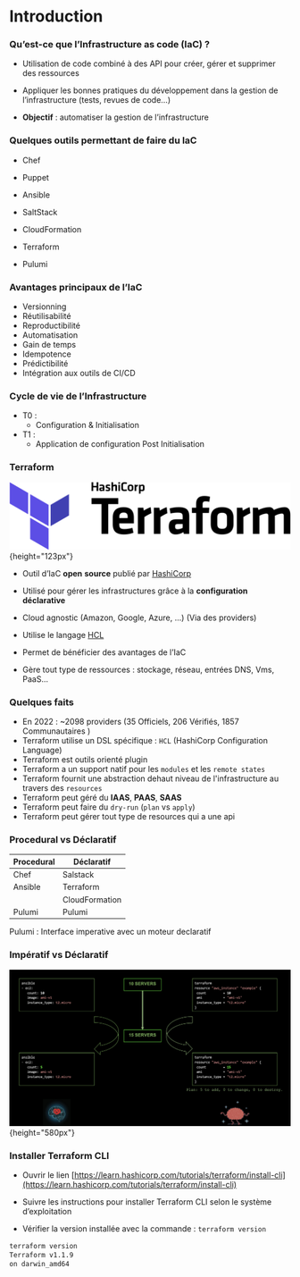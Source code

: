 # Introduction

### Qu’est-ce que l’Infrastructure as code (IaC) ?

- Utilisation de code combiné à des API pour créer, gérer et supprimer des ressources

- Appliquer les bonnes pratiques du développement dans la gestion de l’infrastructure (tests, revues de code…)

- **Objectif** : automatiser la gestion de l’infrastructure


### Quelques outils permettant de faire du IaC

- Chef 
    
- Puppet 
   
- Ansible 
   
- SaltStack 
   
- CloudFormation 
   
- Terraform 
  
- Pulumi



### Avantages principaux de l’IaC

- Versionning 
- Réutilisabilité
- Reproductibilité
- Automatisation
- Gain de temps
- Idempotence
- Prédictibilité
- Intégration aux outils de CI/CD

### Cycle de vie de l’Infrastructure

- T0 :
    - Configuration & Initialisation
- T1 :
    - Application de configuration Post Initialisation

### Terraform

![](images/terraform/terraform_logo.svg.png){height="123px"}



- Outil d’IaC **open** **source** publié par [HashiCorp](https://www.hashicorp.com/products/terraform)

- Utilisé pour gérer les infrastructures grâce à la **configuration** **déclarative**

- Cloud agnostic (Amazon, Google, Azure, ...) (Via des providers)

- Utilise le langage [HCL](https://www.terraform.io/language)

- Permet de bénéficier des avantages de l’IaC

- Gère tout type de ressources : stockage, réseau, entrées DNS, Vms, PaaS...


### Quelques faits 

- En 2022 :  ~2098 providers (35 Officiels, 206 Vérifiés, 1857 Communautaires )
- Terraform utilise un DSL spécifique : `HCL` (HashiCorp Configuration Language)
- Terraform est outils orienté plugin
- Terraform a un support natif pour les `modules` et les `remote states`
- Terraform fournit une abstraction dehaut niveau de l'infrastructure au travers des `resources`
- Terraform peut géré du **IAAS**, **PAAS**, **SAAS**
- Terraform peut faire du `dry-run` (`plan` vs `apply`)
- Terraform peut gérer tout type de resources qui a une api
  


### Procedural vs Déclaratif

| Procedural | Déclaratif     |
|------------|----------------|
| Chef       | Salstack       |
| Ansible    | Terraform      |
|            | CloudFormation |
| Pulumi     | Pulumi         |



Pulumi : Interface imperative avec un moteur declaratif

### Impératif vs Déclaratif

![](images/terraform/declaratif-imperatif.png){height="580px"}

### Installer Terraform CLI

- Ouvrir le lien [https://learn.hashicorp.com/tutorials/terraform/install-cli](https://learn.hashicorp.com/tutorials/terraform/install-cli)

- Suivre les instructions pour installer Terraform CLI selon le système d’exploitation

- Vérifier la version installée avec la commande : `terraform version`

```console 
terraform version
Terraform v1.1.9
on darwin_amd64
```

